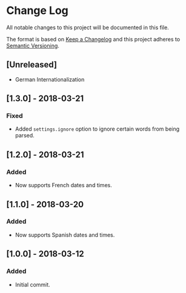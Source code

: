 # Change Log
All notable changes to this project will be documented in this file.

The format is based on [Keep a Changelog](http://keepachangelog.com/)
and this project adheres to [Semantic Versioning](http://semver.org/).

## [Unreleased]
- German Internationalization

## [1.3.0] - 2018-03-21
### Fixed
- Added `settings.ignore` option to ignore certain words from being parsed.

## [1.2.0] - 2018-03-21
### Added
- Now supports French dates and times.

## [1.1.0] - 2018-03-20
### Added
- Now supports Spanish dates and times.

## [1.0.0] - 2018-03-12
### Added
- Initial commit.